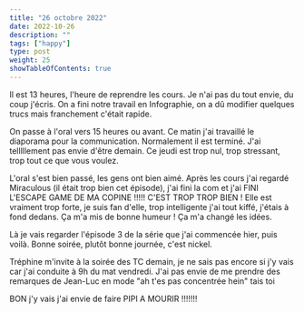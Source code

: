 ```yaml
---
title: "26 octobre 2022"
date: 2022-10-26
description: ""
tags: ["happy"]
type: post
weight: 25
showTableOfContents: true
---
```


Il est 13 heures, l'heure de reprendre les cours. Je n'ai pas du tout envie, du coup j'écris. On a fini notre travail en Infographie, on a dû modifier quelques trucs mais franchement c'était rapide.

On passe à l'oral vers 15 heures ou avant. Ce matin j'ai travaillé le diaporama pour la communication. Normalement il est terminé. J'ai telllllement pas envie d'être demain. Ce jeudi est trop nul, trop stressant, trop tout ce que vous voulez.

L'oral s'est bien passé, les gens ont bien aimé. Après les cours j'ai regardé Miraculous (il était trop bien cet épisode), j'ai fini la com et j'ai FINI L'ESCAPE GAME DE MA COPINE !!!!! C'EST TROP TROP BIEN ! Elle est vraiment trop forte, je suis fan d'elle, trop intelligente j'ai tout kiffé, j'étais à fond dedans. Ça m'a mis de bonne humeur ! Ça m'a changé les idées.

Là je vais regarder l'épisode 3 de la série que j'ai commencée hier, puis voilà. Bonne soirée, plutôt bonne journée, c'est nickel.

Tréphine m'invite à la soirée des TC demain, je ne sais pas encore si j'y vais car j'ai conduite à 9h du mat vendredi. J'ai pas envie de me prendre des remarques de Jean-Luc en mode "ah t'es pas concentrée hein" tais toi

BON j'y vais j'ai envie de faire PIPI A MOURIR !!!!!!!